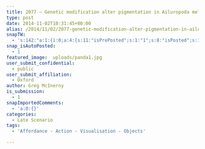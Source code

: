 ```yaml
---
title: 2077 – Genetic modification alter pigmentation in Ailuropoda melanoleuca to indicate conservation status
type: post
date: 2014-11-02T10:31:45+00:00
alias: /2014/11/02/2077-genetic-modification-alter-pigmentation-in-ailuropoda-melanoleuca-to-indicate-conservation-status/
snapTW:
  - 's:142:"a:1:{i:0;a:4:{s:11:"isPrePosted";s:1:"1";s:8:"isPosted";s:1:"1";s:4:"pgID";s:18:"528855132549943296";s:5:"pDate";s:19:"2014-11-02 10:31:47";}}";'
snap_isAutoPosted:
  - 1
featured_image:  uploads/panda1.jpg
user_submit_confidential:
  - public
user_submit_affiliation:
  - Oxford
author: Greg McInerny
is_submission:
  - 1
snapImportedComments:
  - 'a:0:{}'
categories:
  - Late Scenario
tags:
  - 'Affordance - Action - Visualisation - Objects'

---
```

